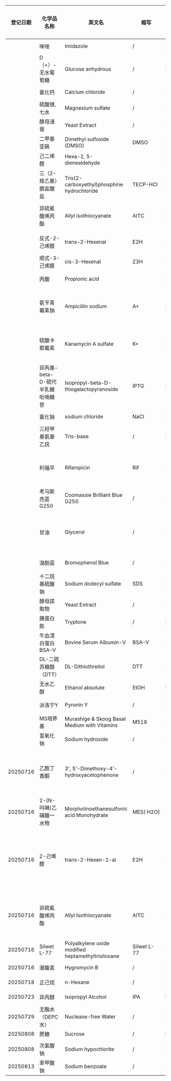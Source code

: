 | 登记日期     | 化学品名称                | 英文名                                                | 缩写          | 数量  | 规格       | CAS         | MW        | 生产商         | 纯度                | 保存温度  | 注意事项     | 产品编号           | 批号           | 保存位置 | 工作液配制                                         | 父记录 |
| -------- | -------------------- | -------------------------------------------------- | ----------- | --- | -------- | ----------- | --------- | ----------- | ----------------- | ----- | -------- | -------------- | ------------ | ---- | --------------------------------------------- | --- |
|          | 咪唑                   | Imidazole                                          | /           | 1   | 500g     | 288-32-4    | 68.08     | 阿拉丁         | 99                | RT    | /        | I108707-500g   | L2404488     | 210  |                                               |     |
|          | D（+）-无水葡萄糖           | Glucose anhydrous                                  | /           | 24  | 500g     | 50-99-7     | 180.16    | 沪试          | AR                | RT    | /        | 63005518       | 20241126     | 210  |                                               |     |
|          | 氯化钙                  | Calcium chloride                                   | /           | 1   | 500g     | 10043-52-4  | 110.98    | 阿拉丁         | 97                | RT    | /        | C399250-500g   | L2420665     | 210  |                                               |     |
|          | 硫酸镁, 七水              | Magnesium sulfate                                  | /           | 1   | 500g     | 10034-99-8  | 246.47    | 阿拉丁         | 99                | RT    | /        | M110770-500g   | K2414579     | 210  |                                               |     |
|          | 酵母浸膏                 | Yeast Extract                                      | /           | 1   | 2.5kg    | 8013-1-2    | /         | 阿拉丁         | CellNourish Basic | RT    | /        | Y110984-2.5kg  | E2409418     | 210  |                                               |     |
|          | 二甲基亚砜                | Dimethyl sulfoxide (DMSO)                          | DMSO        | 1   | 500mL    | 67-68-5     | 78.13     | 阿拉丁         | 99.8              | RT    | 避光       | D103274-500mL  | A2517131     | 210  | /                                             |     |
|          | 己二烯醛                 | Hexa-2, 5-dienealdehyde                            |             | 1   |          | 142-83-6    | 96.13     | 阿拉丁         | 95                | 4°C   | 避光       | H156882-25g    | B2209047     | 307  |                                               |     |
|          | 三（2-羧乙基）膦盐酸盐         | Tris(2-carboxyethyl)phosphine hydrochloride        | TECP-HCl    | 1   |          | 51805-45-9  | 286.65    | 阿拉丁         | 98                | 4°C   | 避光       | T107252-25g    | L2406802     | 307  |                                               |     |
|          | 异硫氰酸烯丙酯              | Allyl isothiocyanate                               | AITC        | 1   |          | 57-06-7     | 99.15     | 阿拉丁         | 95                | 4°C   | 避光       | A477314-25g    | L2426177     | 307  | 2M: 1043.7 uL, DMSO定容到5mL, -20°C              |     |
|          | 反式-2-己烯醛             | trans-2-Hexenal                                    | E2H         | 1   |          | 6728-26-3   | 98.14     | 麦克林         | 98                | 4°C   | 避光       | H811039-25mL   | C17329357    | 307  | 2M: 1000 uL, DMSO定容到5mL, -20°C                |     |
|          | 顺式-3-己烯醛             | cis-3-Hexenal                                      | Z3H         | 1   |          | 6789-80-6   | 98.14     | 麦克林         | 50                | -20°C | 避光       | H885984-1g     | C16368833    | 210  |                                               |     |
|          | 丙酸                   | Propionic acid                                     |             | 1   |          | 79-09-4     | 74.08     | 迈瑞达         | 99.5              | RT    | 避光       | M244419-500mL  | /            | 210  |                                               |     |
|          | 氨苄青霉素钠               | Ampicillin sodium                                  | A+          | 2   | 25g      | 69-52-3     | 371.387   | 毕得医药        | 99.99             | 4°C   | 避光       | BD114240-25g   | ETA077       | 307  | 100mg/mL: 2g, 溶于20mLddH2O, 0.22uM过滤除菌, -20°C  |     |
|          | 硫酸卡那霉素               | Kanamycin A sulfate                                | K+          | 1   |          | 25389-94-0  | 582.577   | 毕得医药        | 710u/mg           | 4°C   | 避光       | BD1203308-100g | FRL434       | 307  | 30mg/mL: 0.6g, 溶于20mLddH2O, 0.22uM过滤除菌, -20°C |     |
|          | 异丙基-beta-D-硫代半乳糖吡喃糖苷 | Isopropyl-beta-D-thiogalactopyranoside             | IPTG        | 2   | 5g       | 367-93-1    | 238.301   | 毕得医药        | 98                | -20°C | 避光       | BD134860-5g    | FPV756       | 210  | 0.3M: 1.43g, 溶于20mLddH2O, 0.22uM过滤除菌, -20°C   |     |
|          | 氯化钠                  | sodium chloride                                    | NaCl        | 1   | 250g     | 7647-14-5   | 58.443    | 生工          |                   | RT    | /        | A501218-0001   |              | 210  |                                               |     |
|          | 三羟甲基氨基乙烷             | Tris-base                                          | /           | 2   | 500g     | 77-86-1     | 121.14    | 合肥博美        | 99.9              | RT    | /        | ST0711         | YT232411     | 210  |                                               |     |
|          | 利福平                  | Rifampicin                                         | Rif         | 1   | (分装约7g)  | 13292-46-1  | 822.94    | 麦克林         | 0.98              | 4°C   | 避光       | R6056-25g      | C15181673    | 307  | 50mg/mL: 1g, 溶于20mLddH2O, 0.22uM过滤除菌, -20°C   |     |
|          | 考马斯亮蓝G250            | Coomassie Brilliant Blue G250                      | /           | 1   | 10g      | 6104-58-1   | 854.02    | 源叶          | 高纯                | RT    | /        | S19061-10g     | JS273157     | 210  |                                               |     |
|          | 甘油                   | Glycerol                                           | /           | 1   | 500mL    | 56-81-5     | 92.09     | 阿拉丁         | 99.5              | RT    | /        | G116205-500mL  | C2506335     | 210  | 80%: 80mL加ddH2O至100mL, 121°C 20min灭菌, 保存于4°C  |     |
|          | 溴酚蓝                  | Bromophenol Blue                                   | /           | 1   | 5g       | 115-39-9    | 669.96    | 阿拉丁         | AR                | RT    | 避光       | B109642-5g     | H2416083     | 210  |                                               |     |
|          | 十二烷基硫酸钠              | Sodium dodecyl sulfate                             | SDS         | 1   | 25g      | 151-21-3    | 288.38    | 阿拉丁         | 99                | RT    | /        | S108349-25g    | B2521571     | 210  |                                               |     |
|          | 酵母提取物                | Yeast Extract                                      | /           | 1   | 500g     | /           | /         | OXOID       | /                 | RT    | /        | LP0021B        | 4460951      | 210  |                                               |     |
|          | 胰蛋白胨                 | Tryptone                                           | /           | 2   | 500g     | /           | /         | OXOID       | /                 | RT    | /        | LP0042B        | 6122847      | 210  |                                               |     |
|          | 牛血清白蛋白BSA-V          | Bovine Serum Albumin-V                             | BSA-V       | 1   | 100g     | 9048-46-8   | 66.430kDa | Solarbio    | /                 | 4°C   | /        | A8020          | 5550310010   | 307  |                                               |     |
|          | DL-二硫苏糖醇（DTT）        | DL-Dithiothreitol                                  | DTT         | 1   | 25g      | 3483-12-3   | 154.25    | 阿拉丁         | 99                | 4°C   | 避光       | D104859-25g    | D2501283     | 307  |                                               |     |
|          | 无水乙醇                 | Ethanol absolute                                   | EtOH        | 5   | 500mL    | 64-17-5     | 46.07     | 沪试          | AR                | RT    | 避光       | 10009218       | 20250401     | 210  |                                               |     |
|          | 派洛宁Y                 | Pyronin Y                                          | /           | 1   | 1g       | 92-32-0     |           | 阿拉丁         | /                 | -20°C | 避光       | P100851-1g     | L2102640     | 210  |                                               |     |
|          | MS培养基                | Murashige & Skoog Basal Medium with Vitamins       | M519        | 1   | 50L      | /           | /         | Phytotech   | /                 | 4°C   | /        | M519           | HYT0519438A  | 210  |                                               |     |
|          | 氢氧化钠                 | Sodium hydroxide                                   | /           | 1   | 500g     | 1310-73-2   | 40        | 迈瑞尔         | 98                | RT    | 防潮       | M04808-500G    | M10085516    | 210  |                                               |     |
| 20250716 | 乙酰丁香酮                | 3', 5'-Dimethoxy-4'-hydroxyacetophenone            | /           | 1   | 1g       | 2478-38-8   | 196.2     | Adamas-beta | 98+               | RT    | 阴凉干燥密封   | 01049961       | P2251116     | 210  |                                               |     |
| 20250716 | 2-(N-吗啉)乙磺酸一水物       | Morpholinoethanesulfonic acid Monohydrate          | MES(·H2O)   | 1   | 100g     | 145224-94-8 | 213.25    | Adamas-beta | 99(HPLC)          | RT    | 阴凉干燥     | 01158660       | P3283356     | 210  |                                               |     |
| 20250716 | 2-己烯醛                | trans-2-Hexen-1-al                                 | E2H         | 1   | 100ml    | 6728-26-3   | 98.14     | Adamas-beta | 98+               | 2-8°C | 储存在惰性气体中 | 012236940      | P2634916     | 210  |                                               |     |
| 20250716 | 异硫氰酸烯丙酯              | Allyl Isothiocyanate                               | AITC        | 1   | 25g      | 57-06-7     | 99.15     | Adamas-beta | 98                | RT    | 阴凉干燥密封   | 013531987      | P2964179     | 210  |                                               |     |
| 20250716 | Silwet L-77          | Polyalkylene oxide modified heptamethyltrisiloxane | Silwet L-77 | 1   | 10ml     | 27306-78-1  | /         | COOLABER    | /                 | RT    | /        | CS9791-10ml    | CS341525600  | 210  |                                               |     |
| 20250716 | 潮霉素                  | Hygromycin B                                       | /           | 1   | 1g(20ml) | 31282-04-9  | 527.52    | YS          | /                 | -20°C | /        | 60224ES03      | WH3512020    | 210  |                                               |     |
| 20250718 | 正己烷                  | n-Hexane                                           | /           | 1   | 500ml    | 110-54-3    | 86.18     | 迈瑞尔         | 99                | RT    | /        | M84096-500ml   | M10129264    | 210  |                                               |     |
| 20250723 | 异丙醇                  | Isopropyl Alcohol                                  | IPA         | 5   | 500ml    | 67-63-0     | 60.1      | 迈瑞尔         | AR,99.5           | RT    | /        | M23307-500ML   | 230904100010 | 210  |                                               |     |
| 20250729 | 无酶水（DEPC水）           | Nuclease-free Water                                | /           | 2   | 500ml    | /           | /         | biosharp    | /                 | 4°C   | /        | BL510B         | 01625099AG   | 210  |                                               |     |
| 20250808 | 蔗糖                   | Sucrose                                            | /           | 5   | 500g     | 57-50-1     | 324.3     | biosharp    | /                 | RT    | /        | BS085-500g     | 10125067AZ   | 210  |                                               |     |
|          |                      |                                                    |             |     |          |             |           |             |                   |       |          |                |              |      |                                               |     |
| 20250808 | 次氯酸钠                 | Sodium hypochlorite                                | /           | 1   | 500mL    | 7681-52-9   | 74.44     | 迈瑞尔         | 有效氯 >20%          | RT    | 避光       | M98713-100G    | M10133408    | 210  |                                               |     |
| 20250813 | 苯甲酸钠                 | Sodium benzoate                                    | /           | 1   | 500g     | 532-32-1    | 144.1     | BBI         | /                 | RT    | /        | A600833-0500   | KC25BA0009   | 210  |                                               |     |
